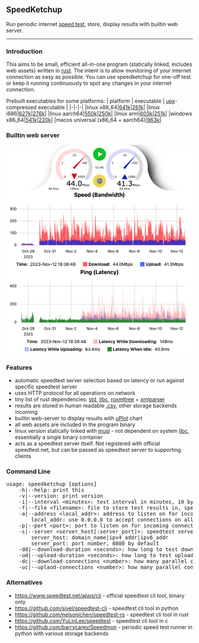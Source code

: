 **SpeedKetchup**
------------------------------

Run periodic internet [speed test](https://speedtest.net), store, display results with builtin web server.

---
### Introduction

This aims to be small, efficient all-in-one program (statically linked, includes web assets) written in [rust](https://rust-lang.org).
The intent is to allow monitoring of your internet connection as easy as possible.
You can use speedketchup for one-off test or keep it running continuously to spot any changes in your internet connection.

Prebuilt executables for some platforms:
| platform | executable | [upx](https://upx.github.io/)-compressed executable |
|-|-|-|
|linux x86_64|[641k](https://github.com/gatispei/speedketchup-files/blob/main/bin/speedketchup-x64)|[261k](https://github.com/gatispei/speedketchup-files/blob/main/bin/speedketchup-x64-upx)|
|linux i686|[627k](https://github.com/gatispei/speedketchup-files/blob/main/bin/speedketchup-i686)|[276k](https://github.com/gatispei/speedketchup-files/blob/main/bin/speedketchup-i686-upx)|
|linux aarch64|[550k](https://github.com/gatispei/speedketchup-files/blob/main/bin/speedketchup-aarch64)|[250k](https://github.com/gatispei/speedketchup-files/blob/main/bin/speedketchup-aarch64-upx)|
|linux arm|[603k](https://github.com/gatispei/speedketchup-files/blob/main/bin/speedketchup-arm)|[251k](https://github.com/gatispei/speedketchup-files/blob/main/bin/speedketchup-arm-upx)|
|windows x86_64|[541k](https://github.com/gatispei/speedketchup-files/blob/main/bin/speedketchup-x64.exe)|[220k](https://github.com/gatispei/speedketchup-files/blob/main/bin/speedketchup-x64-upx.exe)|
|macos universal (x86_64 + aarch64)|[963k](https://github.com/gatispei/speedketchup-files/blob/main/bin/speedketchup-macos)|

### Builtin web server
![speedketchup webserver](https://github.com/gatispei/speedketchup-files/blob/main/img/ketchup.png "SpeedKetchup webserver")

### Features

- automatic speedtest server selection based on latency or run against specific speedtest server
- uses HTTP protocol for all operations on network
- tiny list of rust dependencies: [std](https://doc.rust-lang.org/std/index.html), [libc](https://crates.io/crates/libc), [roxmltree](https://crates.io/crates/roxmltree) + [xmlparser](https://crates.io/crates/xmlparser)
- results are stored in human readable [.csv](https://en.wikipedia.org/wiki/Comma-separated_values), other storage backends incoming
- builtin web-server to display results with [uPlot](https://github.com/leeoniya/uPlot) chart
- all web assets are included in the program binary
- linux version statically linked with [musl](https://musl.libc.org/) - not dependent on system [libc](https://en.wikipedia.org/wiki/C_standard_library), essentially a single binary container
- acts as a speedtest server itself. Not registered with official speedtest.net, but can be passed as speedtest server to supporting clients

### Command Line

<pre>
usage: speedketchup [options]
	-h|--help: print this
	-v|--version: print version
	-i|--interval &ltminutes&gt: test interval in minutes, 10 by default
	-f|--file &ltfilename&gt: file to store test results in, speedketchup-results.csv by default
	-a|--address &ltlocal_addr&gt: address to listen on for incoming connections, 127.0.0.1 by default
		local_addr: use 0.0.0.0 to accept connections on all addresses
	-p|--port &ltport&gt: port to listen on for incoming connections, 8080 by default
	-s|--server &ltserver_host[:server_port]&gt: speedtest server to use, avoids automatic server selection if specified
		server_host: domain_name|ipv4_addr|ipv6_addr
		server_port: port number, 8080 by default
	-dd|--download-duration &ltseconds&gt: how long to test download speed, 0 disables test, 10 seconds by default
	-ud|--upload-duration &ltseconds&gt: how long to test upload speed, 0 disables test, 10 seconds by default
	-dc|--download-connections &ltnumber&gt: how many parallel connections to make for download, 8 connections by default
	-uc|--uplaod-connections &ltnumber&gt: how many parallel connections to make for upload, 8 connections by default
</pre>

### Alternatives

- https://www.speedtest.net/apps/cli - official speedtest cli tool, binary only
- https://github.com/sivel/speedtest-cli - speedtest cli tool in python
- https://github.com/nelsonjchen/speedtest-rs - speedtest cli tool in rust
- https://github.com/YuLinLee/speedtest - speedtest cli tool in c
- https://github.com/barrycarey/Speedmon - periodic speed test runner in python with various storage backends
